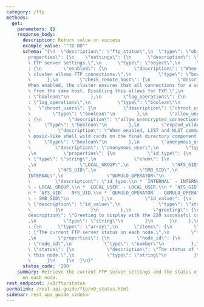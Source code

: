 ```yaml
---
category: /ftp
methods:
  get:
    parameters: []
    response_body:
      description: Return value on success
      example_value: '"TO DO"'
      schema: "{\n  \"description\": \"ftp_status\",\n  \"type\": \"object\",\n  \"\
        properties\": {\n    \"settings\": {\n      \"description\": \"The current\
        \ FTP server settings.\",\n      \"type\": \"object\",\n      \"properties\"\
        : {\n        \"enabled\": {\n          \"description\": \"When enabled, the\
        \ cluster allows FTP connections.\",\n          \"type\": \"boolean\"\n  \
        \      },\n        \"check_remote_host\": {\n          \"description\": \"\
        When enabled, the cluster ensures that all connections for a session come\
        \ from the same host. Disabling this allows for FXP.\",\n          \"type\"\
        : \"boolean\"\n        },\n        \"log_operations\": {\n          \"description\"\
        : \"log_operations\",\n          \"type\": \"boolean\"\n        },\n     \
        \   \"chroot_users\": {\n          \"description\": \"chroot_users\",\n  \
        \        \"type\": \"boolean\"\n        },\n        \"allow_unencrypted_connections\"\
        : {\n          \"description\": \"allow_unencrypted_connections\",\n     \
        \     \"type\": \"boolean\"\n        },\n        \"expand_wildcards\": {\n\
        \          \"description\": \"When enabled, LIST and NLST commands support\
        \ posix-like shell wild cards on the final directory component.\",\n     \
        \     \"type\": \"boolean\"\n        },\n        \"anonymous_user\": {\n \
        \         \"description\": \"anonymous_user\",\n          \"type\": \"object\"\
        ,\n          \"properties\": {\n            \"id_type\": {\n             \
        \ \"type\": \"string\",\n              \"enum\": [\n                \"LOCAL_USER\"\
        ,\n                \"LOCAL_GROUP\",\n                \"NFS_GID\",\n      \
        \          \"NFS_UID\",\n                \"SMB_SID\",\n                \"\
        INTERNAL\",\n                \"QUMULO_OPERATOR\"\n              ],\n     \
        \         \"description\": \"id_type:\\n * `INTERNAL` - INTERNAL,\\n * `LOCAL_GROUP`\
        \ - LOCAL_GROUP,\\n * `LOCAL_USER` - LOCAL_USER,\\n * `NFS_GID` - NFS_GID,\\\
        n * `NFS_UID` - NFS_UID,\\n * `QUMULO_OPERATOR` - QUMULO_OPERATOR,\\n * `SMB_SID`\
        \ - SMB_SID\"\n            },\n            \"id_value\": {\n             \
        \ \"description\": \"id_value\",\n              \"type\": \"string\"\n   \
        \         }\n          }\n        },\n        \"greeting\": {\n          \"\
        description\": \"Greeting to display with the 220 successful connection message.\"\
        ,\n          \"type\": \"string\"\n        }\n      }\n    },\n    \"statuses\"\
        : {\n      \"type\": \"array\",\n      \"items\": {\n        \"description\"\
        : \"The current FTP server status on each node.\",\n        \"type\": \"object\"\
        ,\n        \"properties\": {\n          \"node_id\": {\n            \"description\"\
        : \"node_id\",\n            \"type\": \"number\"\n          },\n         \
        \ \"status\": {\n            \"description\": \"The status of the server on\
        \ this node.\",\n            \"type\": \"string\"\n          }\n        }\n\
        \      }\n    }\n  }\n}"
      status_code: '200'
    summary: Retrieve the current FTP server settings and the status of the server
      on each node.
rest_endpoint: /v0/ftp/status
permalink: /rest-api-guide/ftp/v0_status.html
sidebar: rest_api_guide_sidebar
---
```

